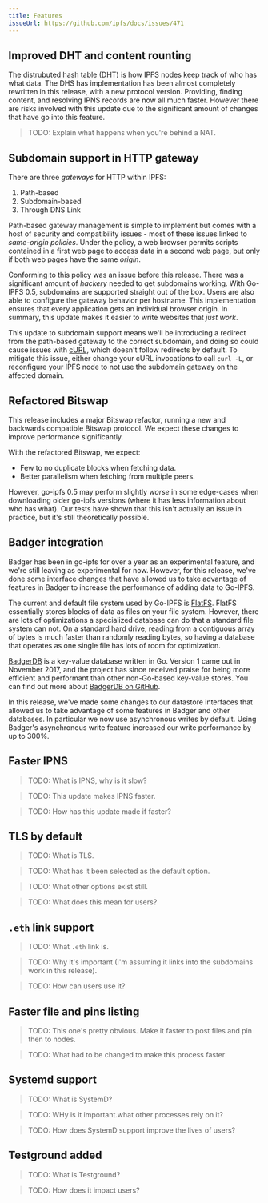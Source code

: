 ```yaml
---
title: Features
issueUrl: https://github.com/ipfs/docs/issues/471
---
```


## Improved DHT and content rounting

The distrubuted hash table (DHT) is how IPFS nodes keep track of who has what data. The DHS has implementation has been almost completely rewritten in this release, with a new protocol version. Providing, finding content, and resolving IPNS records are now all much faster. However there are risks involved with this update due to the significant amount of changes that have go into this feature.

> TODO: Explain what happens when you're behind a NAT.

## Subdomain support in HTTP gateway

There are three _gateways_ for HTTP within IPFS:

1. Path-based
1. Subdomain-based
1. Through DNS Link

Path-based gateway management is simple to implement but comes with a host of security and compatibility issues - most of these issues linked to _same-origin policies_. Under the policy, a web browser permits scripts contained in a first web page to access data in a second web page, but only if both web pages have the same _origin_.

Conforming to this policy was an issue before this release. There was a significant amount of _hackery_ needed to get subdomains working. With Go-IPFS 0.5, subdomains are supported straight out of the box. Users are also able to configure the gateway behavior per hostname. This implementation ensures that every application gets an individual browser origin. In summary, this update makes it easier to write websites that _just work_.

This update to subdomain support means we'll be introducing a redirect from the path-based gateway to the correct subdomain, and doing so could cause issues with [cURL](https://en.wikipedia.org/wiki/CURL), which doesn't follow redirects by default. To mitigate this issue, either change your cURL invocations to call `curl -L`, or reconfigure your IPFS node to not use the subdomain gateway on the affected domain.

## Refactored Bitswap

This release includes a major Bitswap refactor, running a new and backwards compatible Bitswap protocol. We expect these changes to improve performance significantly.

With the refactored Bitswap, we expect:

- Few to no duplicate blocks when fetching data.
- Better parallelism when fetching from multiple peers.

However, go-ipfs 0.5 may perform slightly _worse_ in some edge-cases when downloading older go-ipfs versions (where it has less information about who has what). Our tests have shown that this isn't actually an issue in practice, but it's still theoretically possible.

## Badger integration

Badger has been in go-ipfs for over a year as an experimental feature, and we're still leaving as experimental for now. However, for this release, we've done some interface changes that have allowed us to take advantage of features in Badger to increase the performance of adding data to Go-IPFS.

The current and default file system used by Go-IPFS is [FlatFS](https://github.com/ipfs/go-ds-flatfs). FlatFS essentially stores blocks of data as files on your file system. However, there are lots of optimizations a specialized database can do that a standard file system can not. On a standard hard drive, reading from a contiguous array of bytes is much faster than randomly reading bytes, so having a database that operates as one single file has lots of room for optimization.

[BadgerDB](https://blog.dgraph.io/post/badger/) is a key-value database written in Go. Version 1 came out in November 2017, and the project has since received praise for being more efficient and performant than other non-Go-based key-value stores. You can find out more about [BadgerDB on GitHub](https://github.com/dgraph-io/badger#badgerdb------).

In this release, we've made some changes to our datastore interfaces that allowed us to take advantage of some features in Badger and other databases. In particular we now use asynchronous writes by default. Using Badger's asynchronous write feature increased our write performance by up to 300%.

## Faster IPNS

> TODO: What is IPNS, why is it slow?

> TODO: This update makes IPNS faster.

> TODO: How has this update made if faster?

## TLS by default

> TODO: What is TLS.

> TODO: What has it been selected as the default option.

> TODO: What other options exist still.

> TODO: What does this mean for users?

## `.eth` link support

> TODO: What `.eth` link is.

> TODO: Why it's important (I'm assuming it links into the subdomains work in this release).

> TODO: How can users use it?

## Faster file and pins listing

> TODO: This one's pretty obvious. Make it faster to post files and pin then to nodes.

> TODO: What had to be changed to make this process faster

## Systemd support

> TODO: What is SystemD?

> TODO: WHy is it important.what other processes rely on it?

> TODO: How does SystemD support improve the lives of users?

## Testground added

> TODO: What is Testground?

> TODO: How does it impact users?
